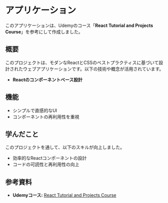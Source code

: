# アプリケーション

このアプリケーションは、Udemyのコース「**React Tutorial and Projects Course**」を参考にして作成しました。

## 概要
このプロジェクトは、モダンなReactとCSSのベストプラクティスに基づいて設計されたウェブアプリケーションです。以下の技術や概念が活用されています。

- **Reactのコンポーネントベース設計**

## 機能
- シンプルで直感的なUI
- コンポーネントの再利用性を重視

## 学んだこと
このプロジェクトを通して、以下のスキルが向上しました。

- 効率的なReactコンポーネントの設計
- コードの可読性と再利用性の向上

## 参考資料
- **Udemyコース:** [React Tutorial and Projects Course](https://www.udemy.com/course/react-tutorial-and-projects-course/)
